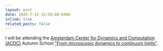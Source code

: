 ```yaml
---
layout: post
date: 2025-7-12 15:59:00-0400
inline: true
related_posts: false
---
```


I will be attending the [Amsterdam Center for Dynamics and Computation (ACDC)](https://www.amsterdam-dynamics.nl/) Autumn School ["From microscopic dynamics to continuum limits"](https://www.amsterdam-dynamics.nl/from-microscopic-dynamics-to-continuum-limits-acdc-autumn-school/).
